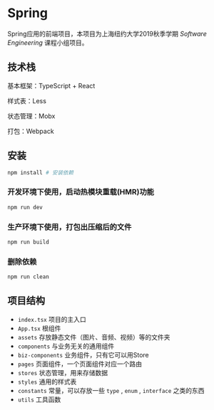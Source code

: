 # Spring
Spring应用的前端项目，本项目为上海纽约大学2019秋季学期 *Software Engineering* 课程小组项目。

## 技术栈

基本框架：TypeScript + React

样式表：Less

状态管理：Mobx

打包：Webpack

## 安装

```bash
npm install # 安装依赖
```

### 开发环境下使用，启动热模块重载(HMR)功能

```bash
npm run dev
```

### 生产环境下使用，打包出压缩后的文件

```bash
npm run build
```

### 删除依赖

```bash
npm run clean
```

## 项目结构

* `index.tsx` 项目的主入口
* `App.tsx` 根组件
* `assets` 存放静态文件（图片、音频、视频）等的文件夹
* `components` 与业务无关的通用组件
* `biz-components` 业务组件，只有它可以用Store
* `pages` 页面组件，一个页面组件对应一个路由
* `stores` 状态管理，用来存储数据
* `styles` 通用的样式表
* `constants` 常量，可以存放一些 `type` , `enum` , `interface` 之类的东西
* `utils` 工具函数

